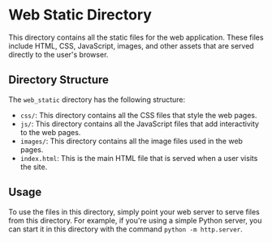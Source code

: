 # Web Static Directory

This directory contains all the static files for the web application. These files include HTML, CSS, JavaScript, images, and other assets that are served directly to the user's browser.

## Directory Structure

The `web_static` directory has the following structure:

- `css/`: This directory contains all the CSS files that style the web pages.
- `js/`: This directory contains all the JavaScript files that add interactivity to the web pages.
- `images/`: This directory contains all the image files used in the web pages.
- `index.html`: This is the main HTML file that is served when a user visits the site.

## Usage

To use the files in this directory, simply point your web server to serve files from this directory. For example, if you're using a simple Python server, you can start it in this directory with the command `python -m http.server`.
